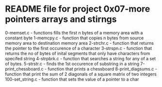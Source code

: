 # README file for project 0x07-more pointers arrays and stirngs
0-memset.c - functions fills the first n bytes of a memory area with a constant byte
1-memcpy.c - function that copies n bytes from source memory area to destination memory area
2-strchr.c - function that returns the pointer to the first occurence of a character
3-strspn.c - function that returns the no of bytes of inital segments that only have characters from specifed string
4-strpbrk.c -  function that searches a string for any of a set of bytes.
5-strstr.c - finds the 1st occurence of substring in a string
7-print_chessboard.c - function that prints a chessboard
8-print_diagsums.c - function that print the sum of 2 diagonals of a square matrix of two integers
100-set_string.c - function that sets the value of a pointer to a char
